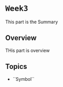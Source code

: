 # ``Week3``

This part is the Summary

## Overview

THis part is overview

## Topics


- <!--@START_MENU_TOKEN@-->``Symbol``<!--@END_MENU_TOKEN@-->
